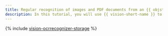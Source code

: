 ```yaml
---
title: Regular recognition of images and PDF documents from an {{ objstorage-short-name }} bucket
description: In this tutorial, you will use {{ vision-short-name }} to set up automatic recognition of images and PDF documents regularly uploaded to an {{ objstorage-short-name }} bucket.
---
```


{% include [vision-ocrrecognizer-storage](../../_tutorials/ml-ai/vision-ocrrecognizer-storage.md) %}
